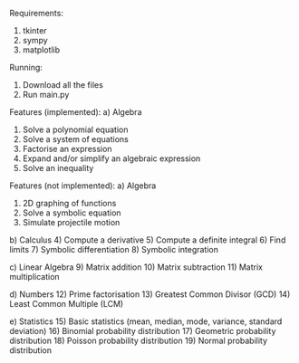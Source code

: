 Requirements:
1) tkinter
2) sympy
3) matplotlib

Running:
1) Download all the files
2) Run main.py

Features (implemented):
a) Algebra
1) Solve a polynomial equation
2) Solve a system of equations
3) Factorise an expression
4) Expand and/or simplify an algebraic expression
5) Solve an inequality


Features (not implemented):
a) Algebra
1) 2D graphing of functions
2) Solve a symbolic equation
3) Simulate projectile motion

b) Calculus
4) Compute a derivative
5) Compute a definite integral
6) Find limits
7) Symbolic differentiation
8) Symbolic integration

c) Linear Algebra
9) Matrix addition
10) Matrix subtraction
11) Matrix multiplication

d) Numbers
12) Prime factorisation
13) Greatest Common Divisor (GCD)
14) Least Common Multiple (LCM)

e) Statistics
15) Basic statistics (mean, median, mode, variance, standard deviation)
16) Binomial probability distribution
17) Geometric probability distribution
18) Poisson probability distribution
19) Normal probability distribution
